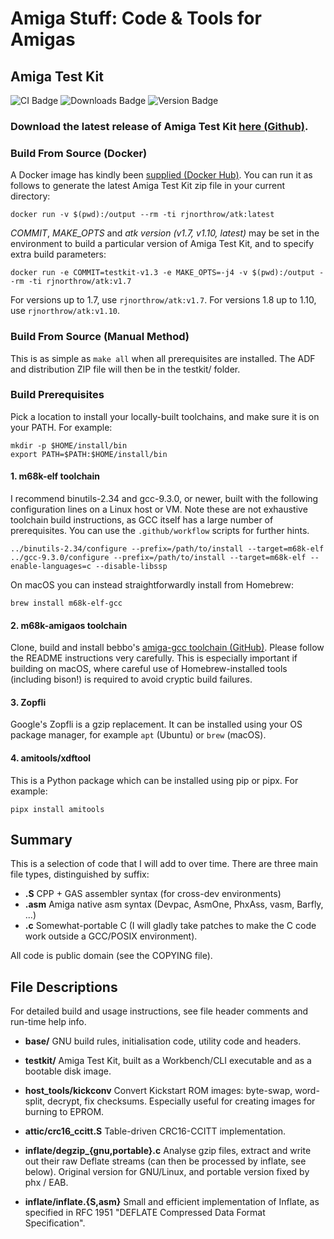# Amiga Stuff: Code & Tools for Amigas

## Amiga Test Kit

![CI Badge][ci-badge]
![Downloads Badge][downloads-badge]
![Version Badge][version-badge]

### Download the latest release of Amiga Test Kit [here (Github)](https://github.com/keirf/amiga-stuff/releases/download/testkit-v1.21/AmigaTestKit-1.21.zip).

### Build From Source (Docker)

A Docker image has kindly been [supplied (Docker
Hub)](https://hub.docker.com/r/rjnorthrow/atk). You can run it as
follows to generate the latest Amiga Test Kit zip file in your current
directory:
```
docker run -v $(pwd):/output --rm -ti rjnorthrow/atk:latest
```

*COMMIT*, *MAKE_OPTS* and *atk version (v1.7, v1.10, latest)* may be
 set in the environment to build a particular version of Amiga Test
 Kit, and to specify extra build parameters:
```
docker run -e COMMIT=testkit-v1.3 -e MAKE_OPTS=-j4 -v $(pwd):/output --rm -ti rjnorthrow/atk:v1.7
```

For versions up to 1.7, use `rjnorthrow/atk:v1.7`. For versions 1.8 up to 1.10,
use `rjnorthrow/atk:v1.10`.

### Build From Source (Manual Method)

This is as simple as `make all` when all prerequisites are
installed. The ADF and distribution ZIP file will then be in the
testkit/ folder.

### Build Prerequisites

Pick a location to install your locally-built toolchains, and make sure it is
on your PATH. For example:
```
mkdir -p $HOME/install/bin
export PATH=$PATH:$HOME/install/bin
```

#### 1. m68k-elf toolchain

I recommend binutils-2.34 and gcc-9.3.0, or newer, built with the following
configuration lines on a Linux host or VM. Note these are not
exhaustive toolchain build instructions, as GCC itself has a large number
of prerequisites. You can use the `.github/workflow` scripts for further
hints.
```
../binutils-2.34/configure --prefix=/path/to/install --target=m68k-elf
../gcc-9.3.0/configure --prefix=/path/to/install --target=m68k-elf --enable-languages=c --disable-libssp
```

On macOS you can instead straightforwardly install from Homebrew:
```
brew install m68k-elf-gcc
```

#### 2. m68k-amigaos toolchain

Clone, build and install bebbo's [amiga-gcc toolchain
(GitHub)][bebbo]. Please follow the README instructions very
carefully. This is especially important if building on macOS, where
careful use of Homebrew-installed tools (including bison!) is required
to avoid cryptic build failures.

#### 3. Zopfli

Google's Zopfli is a gzip replacement. It can be installed using your OS package manager, for example `apt` (Ubuntu) or `brew` (macOS).

#### 4. amitools/xdftool

This is a Python package which can be installed using pip or pipx. For example:
```
pipx install amitools
```

## Summary

This is a selection of code that I will add to over time. There are
three main file types, distinguished by suffix:
- **.S**    CPP + GAS assembler syntax (for cross-dev environments)
- **.asm**  Amiga native asm syntax (Devpac, AsmOne, PhxAss, vasm, Barfly, ...)
- **.c**    Somewhat-portable C (I will gladly take patches to make the C code
            work outside a GCC/POSIX environment).

All code is public domain (see the COPYING file).


## File Descriptions

For detailed build and usage instructions, see
file header comments and run-time help info.

- **base/**
  GNU build rules, initialisation code, utility code and headers.

- **testkit/**
  Amiga Test Kit, built as a Workbench/CLI executable and as a
  bootable disk image.

- **host_tools/kickconv**
  Convert Kickstart ROM images: byte-swap, word-split, decrypt, fix checksums.
  Especially useful for creating images for burning to EPROM.

- **attic/crc16_ccitt.S**
  Table-driven CRC16-CCITT implementation.

- **inflate/degzip_{gnu,portable}.c**
  Analyse gzip files, extract and write out their raw Deflate streams
  (can then be processed by inflate, see below).
  Original version for GNU/Linux, and portable version fixed by phx / EAB.

- **inflate/inflate.{S,asm}**
  Small and efficient implementation of Inflate, as specified
  in RFC 1951 "DEFLATE Compressed Data Format Specification".

[ci-badge]: https://github.com/keirf/amiga-stuff/workflows/CI/badge.svg
[downloads-badge]: https://img.shields.io/github/downloads/keirf/amiga-stuff/total
[version-badge]: https://img.shields.io/github/v/release/keirf/amiga-stuff
[bebbo]: https://github.com/bebbo/amiga-gcc
